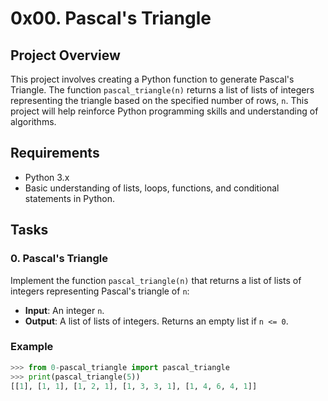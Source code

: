 # 0x00. Pascal's Triangle

## Project Overview

This project involves creating a Python function to generate Pascal's Triangle. The function `pascal_triangle(n)` returns a list of lists of integers representing the triangle based on the specified number of rows, `n`. This project will help reinforce Python programming skills and understanding of algorithms.

## Requirements

- Python 3.x
- Basic understanding of lists, loops, functions, and conditional statements in Python.

## Tasks

### 0. Pascal's Triangle

Implement the function `pascal_triangle(n)` that returns a list of lists of integers representing Pascal's triangle of `n`:

- **Input**: An integer `n`.
- **Output**: A list of lists of integers. Returns an empty list if `n <= 0`.
  
### Example

```python
>>> from 0-pascal_triangle import pascal_triangle
>>> print(pascal_triangle(5))
[[1], [1, 1], [1, 2, 1], [1, 3, 3, 1], [1, 4, 6, 4, 1]]
